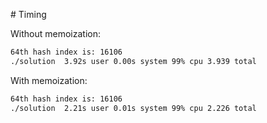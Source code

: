 # Timing

Without memoization:

```bash
64th hash index is: 16106
./solution  3.92s user 0.00s system 99% cpu 3.939 total
```

With memoization:

```bash
64th hash index is: 16106
./solution  2.21s user 0.01s system 99% cpu 2.226 total
```
